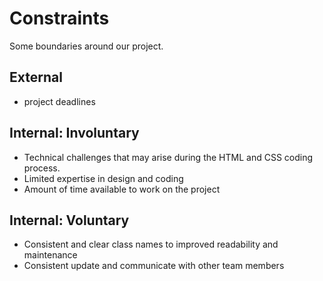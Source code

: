 # Constraints

Some boundaries around our project.

## External

- project deadlines

## Internal: Involuntary

- Technical challenges that may arise during the HTML and CSS coding process.
- Limited expertise in design and coding
- Amount of time available to work on the project

## Internal: Voluntary

- Consistent and clear class names to improved readability and maintenance
- Consistent update and communicate with other team members
